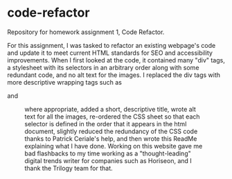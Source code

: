 # code-refactor
Repository for homework assignment 1, Code Refactor.

For this assignment, I was tasked to refactor an existing webpage's code and update it to meet current HTML standards for SEO and accessibility improvements. When I first looked at the code, it contained many "div" tags, a stylesheet with its selectors in an arbitrary order along with some redundant code, and no alt text for the images. I replaced the div tags with more descriptive wrapping tags such as <article> and <figure> where appropriate, added a short, descriptive title, wrote alt text for all the images, re-ordered the CSS sheet so that each selector is defined in the order that it appears in the html document, slightly reduced the redundancy of the CSS code thanks to Patrick Ceriale's help, and then wrote this ReadMe explaining what I have done. Working on this website gave me bad flashbacks to my time working as a "thought-leading" digital trends writer for companies such as Horiseon, and I thank the Trilogy team for that. 
